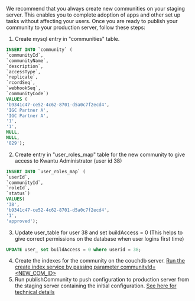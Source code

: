 We recommend that you always create new communities on your staging server.  This enables you to complete adoption of apps and other set up tasks without affecting your users.  Once you are ready to publish your community to your production server, follow these steps:

1. Create mysql entry in "communities" table.
```sql
INSERT INTO `community` (
`communityId`, 
`communityName`, 
`description`, 
`accessType`, 
`replicate`, 
`rcordSeq`, 
`webhookSeq`, 
`communityCode`) 
VALUES (
'b9341c47-ce52-4c62-8701-d5a0c7f2ecd4',
'IGC Partner A',
'IGC Partner A',
'1',
'1',
NULL,
NULL,
'829');
```
2. Create entry in "user_roles_map" table for the new community to give access to Kwantu Administrator (user id 38)
```sql
INSERT INTO `user_roles_map` (
`userId`, 
`communityId`, 
`roleId`, 
`status`) 
VALUES(
'38',
'b9341c47-ce52-4c62-8701-d5a0c7f2ecd4',
'1',
'approved');
```
3. Update user_table for user 38 and set buildAccess = 0 (This helps to give correct permissions on the database when user logins first time)
```sql
UPDATE user_ set buildAccess = 0 where userid = 38;
```
4. Create the indexes for the community on the couchdb server. [Run the create index service by passing parameter    communityId=<NEW_COM_ID>](https://github.com/kwantu/platformconfiguration/wiki/Service-to-create-indexes-for-a-community-in-couchdb)
5. Run publishCommunity to push configuration to production server from the staging server containing the initial configuration. [See here for technical details](https://github.com/kwantu/platformconfiguration/wiki/Service-to-publish-configuration-for-a-community-to-the-production-server)